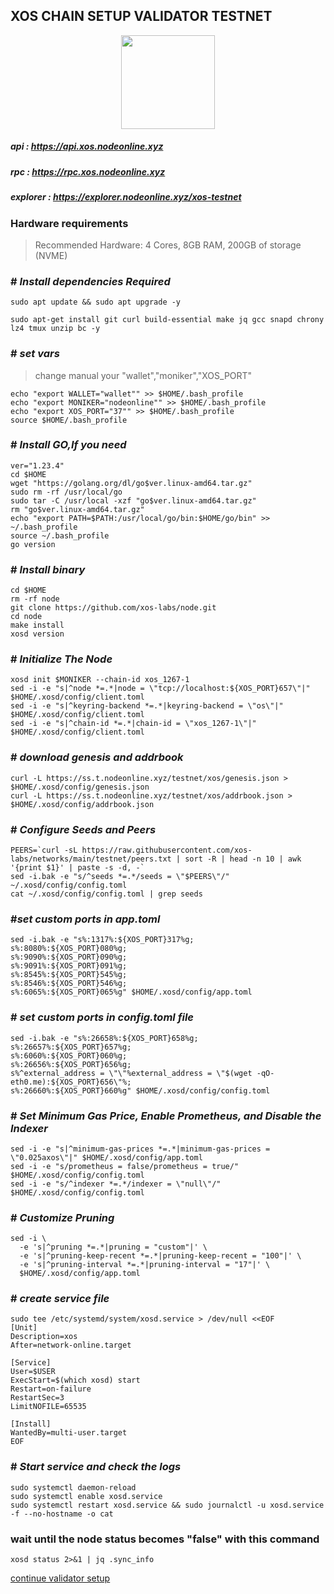 ## **XOS CHAIN SETUP VALIDATOR TESTNET**

<p align= "center">
<img src="https://avatars.githubusercontent.com/u/189432645?s=200&v=4" "width="250" height="150" /><b\>

##### api      : https://api.xos.nodeonline.xyz
##### rpc      : https://rpc.xos.nodeonline.xyz
##### explorer : https://explorer.nodeonline.xyz/xos-testnet




### Hardware requirements
> Recommended Hardware: 4 Cores, 8GB RAM, 200GB of storage (NVME)




### # _Install dependencies Required_
```
sudo apt update && sudo apt upgrade -y
```
```
sudo apt-get install git curl build-essential make jq gcc snapd chrony lz4 tmux unzip bc -y
```


### # _set vars_
> change manual your "wallet","moniker","XOS_PORT" 
```
echo "export WALLET="wallet"" >> $HOME/.bash_profile
echo "export MONIKER="nodeonline"" >> $HOME/.bash_profile
echo "export XOS_PORT="37"" >> $HOME/.bash_profile
source $HOME/.bash_profile
```


### # _Install GO,If you need_ 
```
ver="1.23.4"
cd $HOME
wget "https://golang.org/dl/go$ver.linux-amd64.tar.gz"
sudo rm -rf /usr/local/go
sudo tar -C /usr/local -xzf "go$ver.linux-amd64.tar.gz"
rm "go$ver.linux-amd64.tar.gz"
echo "export PATH=$PATH:/usr/local/go/bin:$HOME/go/bin" >> ~/.bash_profile
source ~/.bash_profile
go version
```

### # _Install binary_ 
```
cd $HOME
rm -rf node
git clone https://github.com/xos-labs/node.git
cd node
make install
xosd version
```

### # _Initialize The Node_ 
```
xosd init $MONIKER --chain-id xos_1267-1
sed -i -e "s|^node *=.*|node = \"tcp://localhost:${XOS_PORT}657\"|" $HOME/.xosd/config/client.toml
sed -i -e "s|^keyring-backend *=.*|keyring-backend = \"os\"|" $HOME/.xosd/config/client.toml
sed -i -e "s|^chain-id *=.*|chain-id = \"xos_1267-1\"|" $HOME/.xosd/config/client.toml
```

### # _download genesis and addrbook_
```
curl -L https://ss.t.nodeonline.xyz/testnet/xos/genesis.json > $HOME/.xosd/config/genesis.json
curl -L https://ss.t.nodeonline.xyz/testnet/xos/addrbook.json > $HOME/.xosd/config/addrbook.json
```

### # _Configure Seeds and Peers_
```
PEERS=`curl -sL https://raw.githubusercontent.com/xos-labs/networks/main/testnet/peers.txt | sort -R | head -n 10 | awk '{print $1}' | paste -s -d, -`
sed -i.bak -e "s/^seeds *=.*/seeds = \"$PEERS\"/" ~/.xosd/config/config.toml
cat ~/.xosd/config/config.toml | grep seeds
```

### #_set custom ports in app.toml_
```
sed -i.bak -e "s%:1317%:${XOS_PORT}317%g;
s%:8080%:${XOS_PORT}080%g;
s%:9090%:${XOS_PORT}090%g;
s%:9091%:${XOS_PORT}091%g;
s%:8545%:${XOS_PORT}545%g;
s%:8546%:${XOS_PORT}546%g;
s%:6065%:${XOS_PORT}065%g" $HOME/.xosd/config/app.toml
```

### # _set custom ports in config.toml file_
```
sed -i.bak -e "s%:26658%:${XOS_PORT}658%g;
s%:26657%:${XOS_PORT}657%g;
s%:6060%:${XOS_PORT}060%g;
s%:26656%:${XOS_PORT}656%g;
s%^external_address = \"\"%external_address = \"$(wget -qO- eth0.me):${XOS_PORT}656\"%;
s%:26660%:${XOS_PORT}660%g" $HOME/.xosd/config/config.toml
```

### # _Set Minimum Gas Price, Enable Prometheus, and Disable the Indexer_ 
```
sed -i -e "s|^minimum-gas-prices *=.*|minimum-gas-prices = \"0.025axos\"|" $HOME/.xosd/config/app.toml
sed -i -e "s/prometheus = false/prometheus = true/" $HOME/.xosd/config/config.toml
sed -i -e "s/^indexer *=.*/indexer = \"null\"/" $HOME/.xosd/config/config.toml
```

### # _Customize Pruning_ 
```
sed -i \
  -e 's|^pruning *=.*|pruning = "custom"|' \
  -e 's|^pruning-keep-recent *=.*|pruning-keep-recent = "100"|' \
  -e 's|^pruning-interval *=.*|pruning-interval = "17"|' \
  $HOME/.xosd/config/app.toml
```

### # _create service file_ 
```
sudo tee /etc/systemd/system/xosd.service > /dev/null <<EOF
[Unit]
Description=xos
After=network-online.target

[Service]
User=$USER
ExecStart=$(which xosd) start
Restart=on-failure
RestartSec=3
LimitNOFILE=65535

[Install]
WantedBy=multi-user.target
EOF
```


### # _Start service and check the logs_ 
```
sudo systemctl daemon-reload
sudo systemctl enable xosd.service
sudo systemctl restart xosd.service && sudo journalctl -u xosd.service -f --no-hostname -o cat
```

### wait until the node status becomes "false" with this command
```
xosd status 2>&1 | jq .sync_info
```

[continue validator setup](https://github.com/nodeonline/testnet-node-runner/blob/main/xos/cli%20cheatsheet.md)
